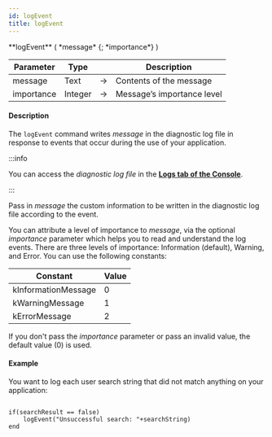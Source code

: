 ```yaml
---
id: logEvent
title: logEvent
---
```


<!--REF #_command_.logEvent.Syntax-->**logEvent** ( *message* {; *importance*} )<!-- END REF-->

<!--REF #_command_.logEvent.Params-->
| Parameter | Type |  | Description |
| --- | --- | --- | --- |
| message | Text | ->  | Contents of the message |
| importance | Integer | ->  | Message’s importance level |<!-- END REF-->



#### Description 

The `logEvent` command <!--REF #_command_.logEvent.Summary-->writes *message* in the diagnostic log file in response to events that occur during the use of your application<!-- END REF-->.

:::info

You can access the *diagnostic log file* in the [**Logs tab of the Console**](../../cloud/resourceMonitoring.md#log-file-type).

:::

Pass in *message* the custom information to be written in the diagnostic log file according to the event. 

You can attribute a level of importance to *message*, via the optional *importance* parameter which helps you to read and understand the log events. There are three levels of importance: Information (default), Warning, and Error. You can use the following constants:

| Constant             | Value |
| -------------------  | ----- |
| kInformationMessage  | 0     |
| kWarningMessage      | 1     |
| kErrorMessage        | 2     |

If you don't pass the *importance* parameter or pass an invalid value, the default value (0) is used.

#### Example 

You want to log each user search string that did not match anything on your application: 

```qs

if(searchResult == false)
    logEvent("Unsuccessful search: "+searchString)
end
```
